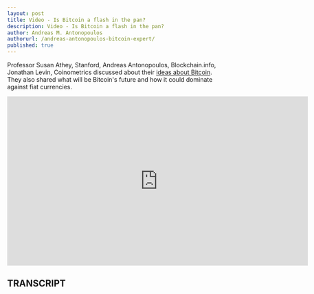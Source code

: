 ```yaml
---
layout: post
title: Video - Is Bitcoin a flash in the pan?
description: Video - Is Bitcoin a flash in the pan?
author: Andreas M. Antonopoulos
authorurl: /andreas-antonopoulos-bitcoin-expert/
published: true
---
```


<p>Professor Susan Athey, Stanford, Andreas Antonopoulos, Blockchain.info, Jonathan Levin, Coinometrics discussed about their <a href="/how-to-sell-bitcoins/">ideas about Bitcoin</a>. They also shared what will be Bitcoin's future and how it could dominate against fiat currencies.</p>

<center><iframe width="700" height="394" src="https://www.youtube.com/embed/rEtrIjzsceM?list=PLPQwGV1aLnTthcG265_FYSaV24hFScvC0" frameborder="0" allowfullscreen></iframe></center>

<h2>TRANSCRIPT</h2>

